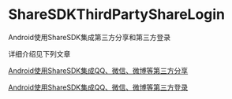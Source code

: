 # ShareSDKThirdPartyShareLogin
Android使用ShareSDK集成第三方分享和第三方登录

详细介绍见下列文章

[Android使用ShareSDK集成QQ、微信、微博等第三方分享](http://www.jianshu.com/p/f74f7f010b1d)

[Android使用ShareSDK集成QQ、微信、微博等第三方登录](http://www.jianshu.com/p/c104fa307c60)
